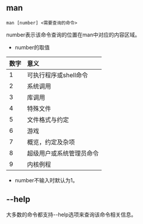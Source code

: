 ## man

    man [number] <需要查询的命令>
    
number表示该命令查询的位置在man中对应的内容区域。

* number的取值

| 数字 | 意义 |
|:--|:--|
| 1 | 可执行程序或shell命令 |
| 2 | 系统调用 |
| 3 | 库调用 |
| 4 | 特殊文件 |
| 5 | 文件格式与约定 |
| 6 | 游戏 |
| 7 | 概览，约定及杂项|
| 8 | 超级用户或系统管理员命令 |
| 9 | 内核例程 |

* number不输入时默认为1。

## --help
大多数的命令都支持--help选项来查询该命令相关信息。